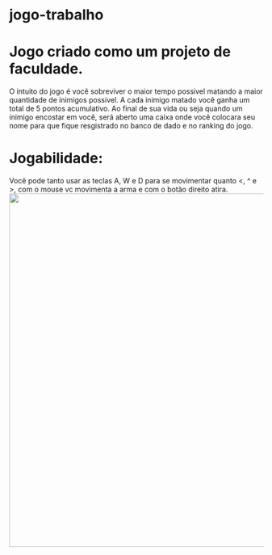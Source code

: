 # jogo-trabalho

# Jogo criado como um projeto de faculdade.
O intuito do jogo é você sobreviver o maior tempo possivel matando a maior quantidade de inimigos possivel.
A cada inimigo matado você ganha um total de 5 pontos acumulativo.
Ao final de sua vida ou seja quando um inimigo encostar em você, será aberto uma caixa onde você colocara seu nome para que fique resgistrado no banco de dado e no ranking do jogo.
# Jogabilidade:
Você pode tanto usar as teclas A, W e D para se movimentar quanto <, ^ e >, com o mouse vc movimenta a arma e com o botão direito atira.
<img src="https://private-user-images.githubusercontent.com/153198754/318197965-71e63efb-ef1d-4eab-a52a-a0ebb5d2c289.png?jwt=eyJhbGciOiJIUzI1NiIsInR5cCI6IkpXVCJ9.eyJpc3MiOiJnaXRodWIuY29tIiwiYXVkIjoicmF3LmdpdGh1YnVzZXJjb250ZW50LmNvbSIsImtleSI6ImtleTUiLCJleHAiOjE3MTE4MDY4MzksIm5iZiI6MTcxMTgwNjUzOSwicGF0aCI6Ii8xNTMxOTg3NTQvMzE4MTk3OTY1LTcxZTYzZWZiLWVmMWQtNGVhYi1hNTJhLWEwZWJiNWQyYzI4OS5wbmc_WC1BbXotQWxnb3JpdGhtPUFXUzQtSE1BQy1TSEEyNTYmWC1BbXotQ3JlZGVudGlhbD1BS0lBVkNPRFlMU0E1M1BRSzRaQSUyRjIwMjQwMzMwJTJGdXMtZWFzdC0xJTJGczMlMkZhd3M0X3JlcXVlc3QmWC1BbXotRGF0ZT0yMDI0MDMzMFQxMzQ4NTlaJlgtQW16LUV4cGlyZXM9MzAwJlgtQW16LVNpZ25hdHVyZT01N2M2ZjliMDNmOWM1YzUxOTk0NWNjNDZhZGFjYWNjYzI1ZmRiYWU3OTI1MDY5OThkMmFjMTZhNWYwNjY4Nzg3JlgtQW16LVNpZ25lZEhlYWRlcnM9aG9zdCZhY3Rvcl9pZD0wJmtleV9pZD0wJnJlcG9faWQ9MCJ9.p9lnkPnvpHOnrk1hXdts9SoW7_P98AaoEhSMuBK_3qk" width="700px" />
